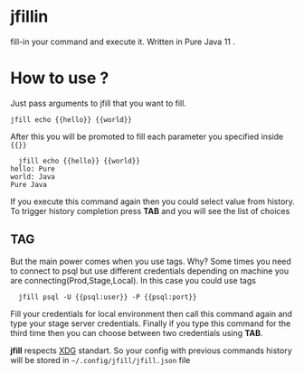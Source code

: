 # jfillin
 fill-in your command and execute it. Written in Pure Java 11 .
 
# How to use ? 

Just pass arguments to jfill that you want to fill.

```
jfill echo {{hello}} {{world}}
```
After this you will be promoted to fill each parameter you specified inside `{{}}`
```
  jfill echo {{hello}} {{world}}
hello: Pure
world: Java
Pure Java
```
If you execute this command again then you could select 
value from history. To trigger history completion press **TAB** and you will
see the list of choices

## TAG
But the main power comes when you use tags. Why?
Some times you need to connect to psql but use different credentials depending
on machine you are connecting(Prod,Stage,Local).
In this case you could use tags

```
  jfill psql -U {{psql:user}} -P {{psql:port}}
```
Fill your credentials for local environment then call this command again
and type your stage server credentials.
Finally if you type this command for the third time then 
you can choose between two credentials using **TAB**.

**jfill** respects [XDG](https://specifications.freedesktop.org/basedir-spec/basedir-spec-latest.html) standart. So your config 
with previous commands history will be stored in `~/.config/jfill/jfill.json` file

 
